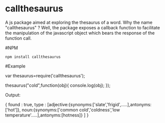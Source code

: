 # callthesaurus
A js package aimed at exploring the thesaurus of a word.
Why the name "callthesaurus" ? Well, the package exposes a callback function to facilitate the manipulation of the javascript object which bears the response of the function call.

#NPM

    npm install callthesaurus


#Example

var thesaurus=require('callthesaurus');

thesaurus("cold",function(obj){
    console.log(obj);
});

Output:

{
    found : true,
    type : 
    [adjective:{synonyms:['slate','frigid',.....],antonyms:['hot']},
        noun:{synonyms:['common cold','coldness','low temperature'.....],antonyms:[hotness]}
    ]
}
